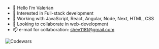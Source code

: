- 👋 Hello I’m Valerian
- 👀 Interested in Full-stack development
- 🌱 Working with JavaScript, React, Angular, Node, Next, HTML, CSS
- 💞️ Looking to collaborate in web-development
- 📫 e-mail for collaboration: shev1181@gmail.com

![Codewars](https://github.r2v.ch/codewars?user=vishev&name=true&top_languages=true&stroke=%23b362ff&theme=purple_dark)
